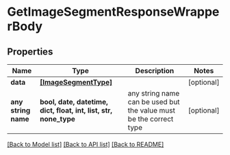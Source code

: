 # GetImageSegmentResponseWrapperBody


## Properties
Name | Type | Description | Notes
------------ | ------------- | ------------- | -------------
**data** | [**[ImageSegmentType]**](ImageSegmentType.md) |  | [optional] 
**any string name** | **bool, date, datetime, dict, float, int, list, str, none_type** | any string name can be used but the value must be the correct type | [optional]

[[Back to Model list]](../README.md#documentation-for-models) [[Back to API list]](../README.md#documentation-for-api-endpoints) [[Back to README]](../README.md)


